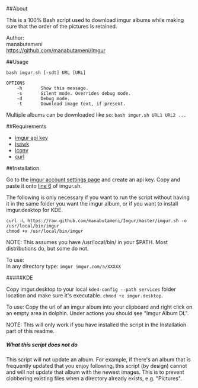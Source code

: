 ##About

This is a 100% Bash script used to download imgur albums while making sure that
the order of the pictures is retained.

Author:  
    manabutameni  
    https://github.com/manabutameni/Imgur

##Usage

    bash imgur.sh [-sdt] URL [URL]

    OPTIONS
        -h       Show this message.
        -s       Silent mode. Overrides debug mode.
        -d       Debug mode.
        -t       Download image text, if present.

Multiple albums can be downloaded like so: `bash imgur.sh URL1 URL2 ...`

##Requirements

  * [imgur api key](https://imgur.com/account/settings/apps)
  * [jsawk](https://github.com/micha/jsawk)
  * [iconv](http://man7.org/linux/man-pages/man1/iconv.1.html)
  * [curl](http://curl.haxx.se/)

##Installation

Go to the [imgur account settings page](https://imgur.com/account/settings/apps) and create an api key.
Copy and paste it onto [line 6](https://github.com/manabutameni/Imgur/blob/master/imgur.sh#L6) of imgur.sh.

The following is only necessary if you want to run the script without having it in the
same folder you want the imgur album, or if you want to install imgur.desktop
for KDE.

    curl -L https://raw.github.com/manabutameni/Imgur/master/imgur.sh -o /usr/local/bin/imgur
    chmod +x /usr/local/bin/imgur

NOTE: This assumes you have /usr/local/bin/ in your $PATH.
Most distributions do, but some do not.

To use:  
In any directory type: `imgur imgur.com/a/XXXXX`

#####KDE

Copy imgur.desktop to your local `kde4-config --path services` folder
location and make sure it's executable. `chmod +x imgur.desktop`.

To use: Copy the url of an imgur album into your clipboard and right
click on an empty area in dolphin. Under actions you should see "Imgur
Album DL".

NOTE: This will only work if you have installed the script in the
Installation part of this readme.

##### What this script does not do

This script will not update an album. For example, if there's an album
that is frequently updated that you enjoy following, this script (by
design) cannot and will not update that album with the newest images.
This is to prevent clobbering existing files when a directory already
exists, e.g. "Pictures".
